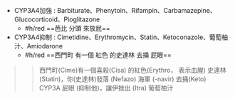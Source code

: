 - CYP3A4加強 : Barbiturate、Phenytoin、Rifampin、Carbamazepine、Glucocorticoid、Pioglitazone
	- #h/red ==芭比 分頭 來放屁==
- CYP3A4抑制 : Cimetidine、Erythromycin、Statin、Ketoconazole、葡萄柚汁、Amiodarone
	- #h/red ==西門町 有一個 紅色 的史達林 去捅 屁眼==
>>西門町(Cime)有一個喜殺(Cisa) 的紅色(Erythro， 表示血腥) 史達林(Statin)，你(史達林)發落 (Nefazo) 海軍 (-navir) 去捅(Keto) CYP3A 屁眼 (抑制他)，讓伊挫出 (Itra) 葡萄柚汁